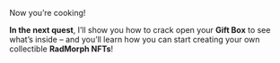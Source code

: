 Now you’re cooking!

**In the next quest**, I’ll show you how to crack open your **Gift Box** to see what’s inside – and you’ll learn how you can start creating your own collectible **RadMorph NFTs**!
